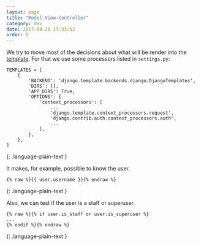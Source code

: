 ```yaml
---
layout: page
title: "Model–View–Controller"
category: dev
date: 2017-04-20 17:33:52
order: 5
---
```


We try to move most of the decisions about what will be render
into the [template](https://docs.djangoproject.com/en/dev/topics/templates/).
For that we use some processors listed in `settings.py`:

~~~
TEMPLATES = [
    {
        'BACKEND': 'django.template.backends.django.DjangoTemplates',
        'DIRS': [],
        'APP_DIRS': True,
        'OPTIONS': {
            'context_processors': [
                ...
                'django.template.context_processors.request',
                'django.contrib.auth.context_processors.auth',
                ...
            ],
        },
    },
]
~~~
{: .language-plain-text }

It makes, for example, possible to know the user.

~~~
{% raw %}{{ user.username }}{% endraw %}
~~~
{: .language-plain-text }

Also, we can test if the user is a staff or superuser.

~~~
{% raw %}{% if user.is_staff or user.is_superuser %}
...
{% endif %}{% endraw %}
~~~
{: .language-plain-text }
